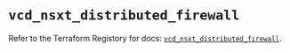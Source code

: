 # `vcd_nsxt_distributed_firewall`

Refer to the Terraform Registory for docs: [`vcd_nsxt_distributed_firewall`](https://registry.terraform.io/providers/vmware/vcd/3.10.0/docs/resources/nsxt_distributed_firewall).
